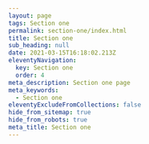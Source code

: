 ```yaml
---
layout: page
tags: Section one
permalink: section-one/index.html
title: Section one
sub_heading: null
date: 2021-03-15T16:18:02.213Z
eleventyNavigation:
  key: Section one
  order: 4
meta_description: Section one page
meta_keywords:
  - Section one
eleventyExcludeFromCollections: false
hide_from_sitemap: true
hide_from_robots: true
meta_title: Section one
---
```

